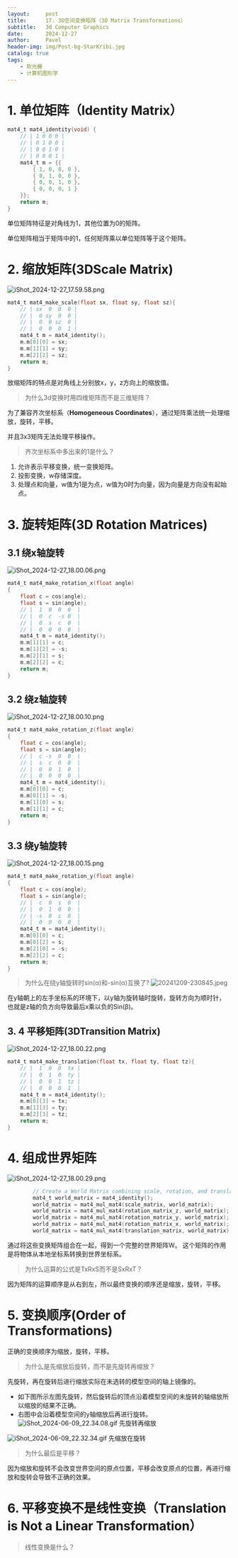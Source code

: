 ```yaml
---
layout:     post
title:      17. 3D空间变换矩阵（3D Matrix Transformations）
subtitle:   3d Computer Graphics
date:       2024-12-27
author:     Pavel
header-img: img/Post-bg-StarKribi.jpg
catalog: true
tags:
    - 软光栅
    - 计算机图形学
---
```


# 1. 单位矩阵（Identity Matrix）

```c
mat4_t mat4_identity(void) {
    // | 1 0 0 0 |
    // | 0 1 0 0 |
    // | 0 0 1 0 |
    // | 0 0 0 1 |
    mat4_t m = {{
        { 1, 0, 0, 0 },
        { 0, 1, 0, 0 },
        { 0, 0, 1, 0 },
        { 0, 0, 0, 1 }
    }};
    return m;
}
```

单位矩阵特征是对角线为1，其他位置为0的矩阵。

单位矩阵相当于矩阵中的1，任何矩阵乘以单位矩阵等于这个矩阵。

# 2. 缩放矩阵(3DScale Matrix)

![iShot_2024-12-27_17.59.58.png](https://pavelblog-images-1333471781.cos.ap-shanghai.myqcloud.com/undefined20241227180231244.png?imageSlim)

```c
mat4_t mat4_make_scale(float sx, float sy, float sz){
    // | sx  0  0  0 |
    // |  0 sy  0  0 |
    // |  0  0 sz  0 |
    // |  0  0  0  1 |
    mat4_t m = mat4_identity();
    m.m[0][0] = sx;
    m.m[1][1] = sy;
    m.m[2][2] = sz;
    return m;
}
```

放缩矩阵的特点是对角线上分别放x，y，z方向上的缩放值。

> 为什么3d变换时用四维矩阵而不是三维矩阵？

为了兼容齐次坐标系（**Homogeneous Coordinates**），通过矩阵乘法统一处理缩放，旋转，平移。

并且3x3矩阵无法处理平移操作。

> 齐次坐标系中多出来的1是什么？

1. 允许表示平移变换，统一变换矩阵。
2. 投影变换，w存储深度。
3. 处理点和向量，w值为1是为点，w值为0时为向量，因为向量是方向没有起始点。

# 3. 旋转矩阵(3D Rotation Matrices)

## 3.1 绕x轴旋转
![iShot_2024-12-27_18.00.06.png](https://pavelblog-images-1333471781.cos.ap-shanghai.myqcloud.com/undefined20241227180307273.png?imageSlim)
```c
mat4_t mat4_make_rotation_x(float angle)
{
    float c = cos(angle);
    float s = sin(angle);
    // |  1  0  0  0  |
    // |  0  c  -s 0  |
    // |  0  s  c  0  |
    // |  0  0  0  0  |
    mat4_t m = mat4_identity();
    m.m[1][1] = c;
    m.m[1][2] = -s;
    m.m[2][1] = s;
    m.m[2][2] = c;
    return m;
}
```

## 3.2 绕z轴旋转
![iShot_2024-12-27_18.00.10.png](https://pavelblog-images-1333471781.cos.ap-shanghai.myqcloud.com/undefined20241227180324778.png?imageSlim)

```c
mat4_t mat4_make_rotation_z(float angle)
{
    float c = cos(angle);
    float s = sin(angle);
    // |  c -s  0  0  |
    // |  s  c  0  0  |
    // |  0  0  1  0  |
    // |  0  0  0  0  |
    mat4_t m = mat4_identity();
    m.m[0][0] = c;
    m.m[0][1] = -s;
    m.m[1][0] = s;
    m.m[1][1] = c;
    return m;
}
```

## 3.3 绕y轴旋转
![iShot_2024-12-27_18.00.15.png](https://pavelblog-images-1333471781.cos.ap-shanghai.myqcloud.com/undefined20241227180340306.png?imageSlim)
```c
mat4_t mat4_make_rotation_y(float angle)
{
    float c = cos(angle);
    float s = sin(angle);
    // |  c  0  s  0  |
    // |  0  1  0  0  |
    // | -s  0  c  0  |
    // |  0  0  0  0  |
    mat4_t m = mat4_identity();
    m.m[0][0] = c;
    m.m[0][2] = s;
    m.m[2][0] = -s;
    m.m[2][2] = c;
    return m;
}
```

> 为什么在绕y轴旋转时sin(α)和-sin(α)互换了?
![20241209-230845.jpeg](https://pavelblog-images-1333471781.cos.ap-shanghai.myqcloud.com/undefined20241227175728858.jpeg?imageSlim)



在y轴朝上的左手坐标系的环境下，以y轴为旋转轴时旋转，旋转方向为顺时针，也就是z轴的负方向导致最后x乘以负的Sin(β)。

## 3. 4 平移矩阵(3DTransition Matrix)
![iShot_2024-12-27_18.00.22.png](https://pavelblog-images-1333471781.cos.ap-shanghai.myqcloud.com/undefined20241227180359203.png?imageSlim)
```c
mat4_t mat4_make_translation(float tx, float ty, float tz){
    // |  1  0  0  tx |
    // |  0  1  0  ty |
    // |  0  0  1  tz |
    // |  0  0  0  1  |
    mat4_t m = mat4_identity();
    m.m[0][3] = tx;
    m.m[1][3] = ty;
    m.m[2][3] = tz;
    return m;
}
```

# 4. 组成世界矩阵
![iShot_2024-12-27_18.00.29.png](https://pavelblog-images-1333471781.cos.ap-shanghai.myqcloud.com/undefined20241227180419926.png?imageSlim)
```c
        // Create a World Matrix combining scale, rotation, and translation matrices
        mat4_t world_matrix = mat4_identity();
        world_matrix = mat4_mul_mat4(scale_matrix, world_matrix);
        world_matrix = mat4_mul_mat4(rotation_matrix_z, world_matrix);
        world_matrix = mat4_mul_mat4(rotation_matrix_y, world_matrix);
        world_matrix = mat4_mul_mat4(rotation_matrix_x, world_matrix);
        world_matrix = mat4_mul_mat4(translation_matrix, world_matrix);
```
通过将这些变换矩阵组合在一起，得到一个完整的世界矩阵W。
这个矩阵的作用是将物体从本地坐标系转换到世界坐标系。

> 为什么运算的公式是TxRxS而不是SxRxT？

因为矩阵的运算顺序是从右到左，所以最终变换的顺序还是缩放，旋转，平移。

# 5. 变换顺序(Order of Transformations)

正确的变换顺序为缩放，旋转，平移。

> 为什么是先缩放后旋转，而不是先旋转再缩放？

先旋转，再在旋转后进行缩放实际在未选转的模型空间的轴上镜像的。

- 如下图所示左图先旋转，然后旋转后的顶点沿着模型空间的未旋转的轴缩放所以缩放的结果不正确。
- 右图中会沿着模型空间的y轴缩放后再进行旋转。
![iShot_2024-06-09_22.34.08.gif](https://pavelblog-images-1333471781.cos.ap-shanghai.myqcloud.com/undefined20241227175830032.gif?imageSlim)
先旋转再缩放

![iShot_2024-06-09_22.32.34.gif](https://pavelblog-images-1333471781.cos.ap-shanghai.myqcloud.com/undefined20241227175850904.gif?imageSlim)
先缩放在旋转

> 为什么最后是平移？

因为缩放和旋转不会改变世界空间的原点位置，平移会改变原点的位置，再进行缩放和旋转会导致不正确的效果。

# 6. 平移变换不是线性变换（Translation is Not a Linear Transformation）

> 线性变换是什么？

